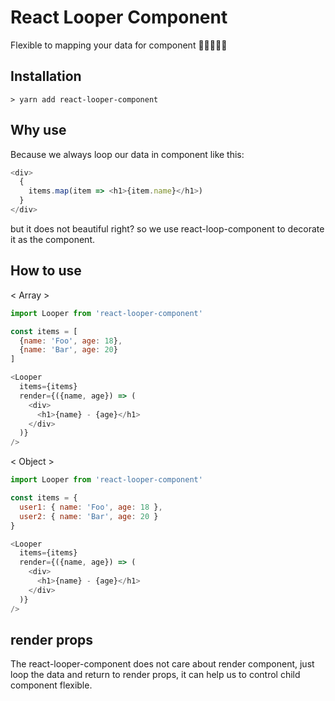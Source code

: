 # React Looper Component

Flexible to mapping your data for component 👷👷👷👷👷

## Installation

```
> yarn add react-looper-component
```

## Why use

Because we always loop our data in component like this:

```javascript
<div>
  {
    items.map(item => <h1>{item.name}</h1>)  
  }
</div>
```

but it does not beautiful right? so we use react-loop-component to decorate it as the component.

## How to use

< Array >

```javascript
import Looper from 'react-looper-component'

const items = [
  {name: 'Foo', age: 18},
  {name: 'Bar', age: 20}
]

<Looper
  items={items}
  render={({name, age}) => (
    <div>
      <h1>{name} - {age}</h1>
    </div>
  )}
/>
```

< Object >

```javascript
import Looper from 'react-looper-component'

const items = {
  user1: { name: 'Foo', age: 18 },
  user2: { name: 'Bar', age: 20 }
}

<Looper
  items={items}
  render={({name, age}) => (
    <div>
      <h1>{name} - {age}</h1>
    </div>
  )}
/>
```

## render props

The react-looper-component does not care about render component, just loop the data and return to render props, it can help us to control child component flexible.
